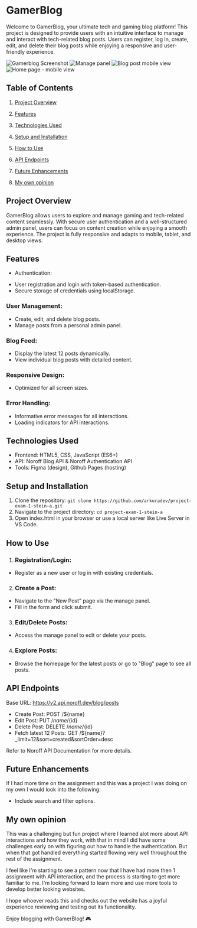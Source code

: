 # GamerBlog

Welcome to GamerBlog, your ultimate tech and gaming blog platform! This project is designed to provide users with an intuitive interface to manage and interact with tech-related blog posts. Users can register, log in, create, edit, and delete their blog posts while enjoying a responsive and user-friendly experience.

![Gamerblog Screenshot](image.png)
![Manage panel](image-1.png)
![Blog post mobile view](image-2.png)
![Home page - mobile view](image-3.png)

## Table of Contents

1. [Project Overview](#project-overview)

2. [Features](#features)

3. [Technologies Used](#technologies-used)

4. [Setup and Installation](#setup-and-installation)

5. [How to Use](#how-to-use)

6. [API Endpoints](#api-endpoints)

7. [Future Enhancements](#future-enhancements)

8. [My own opinion](#my-own-opinion)

## Project Overview

GamerBlog allows users to explore and manage gaming and tech-related content seamlessly. With secure user authentication and a well-structured admin panel, users can focus on content creation while enjoying a smooth experience. The project is fully responsive and adapts to mobile, tablet, and desktop views.

## Features

- Authentication:

* User registration and login with token-based authentication.
* Secure storage of credentials using localStorage.

### User Management:

- Create, edit, and delete blog posts.
- Manage posts from a personal admin panel.

### Blog Feed:

- Display the latest 12 posts dynamically.
- View individual blog posts with detailed content.

### Responsive Design:

- Optimized for all screen sizes.

### Error Handling:

- Informative error messages for all interactions.
- Loading indicators for API interactions.

## Technologies Used

- Frontend: HTML5, CSS, JavaScript (ES6+)
- API: Noroff Blog API & Noroff Authentication API
- Tools: Figma (design), Github Pages (hosting)

## Setup and Installation

1. Clone the repository:
   `git clone https://github.com/arkuradev/project-exam-1-stein-a.git`
2. Navigate to the project directory:
   `cd project-exam-1-stein-a`
3. Open index.html in your browser or use a local server like Live Server in VS Code.

## How to Use

1. ### Registration/Login:

- Register as a new user or log in with existing credentials.

2. ### Create a Post:

- Navigate to the "New Post" page via the manage panel.
- Fill in the form and click submit.

3. ### Edit/Delete Posts:

- Access the manage panel to edit or delete your posts.

4. ### Explore Posts:

- Browse the homepage for the latest posts or go to "Blog" page to see all posts.

## API Endpoints

Base URL: https://v2.api.noroff.dev/blog/posts

- Create Post: POST /${name}
- Edit Post: PUT /${name}/${id}
- Delete Post: DELETE /${name}/${id}
- Fetch latest 12 Posts: GET /${name}?\_limit=12&sort=created&sortOrder=desc

Refer to Noroff API Documentation for more details.

## Future Enhancements

If I had more time on the assignment and this was a project I was doing on my own I would look into the following:

- Include search and filter options.

## My own opinion

This was a challenging but fun project where I learned alot more about API interactions and how they work,
with that in mind I did have some challenges early on with figuring out how to handle the authentication.
But when that got handled everything started flowing very well throughout the rest of the assignment.

I feel like I'm starting to see a pattern now that I have had more then 1 assignment with API interaction, and the process is starting to get more familiar to me.
I'm looking forward to learn more and use more tools to develop better looking websites.

I hope whoever reads this and checks out the website has a joyful experience reviewing and testing out its
functionality.

Enjoy blogging with GamerBlog! 🎮
